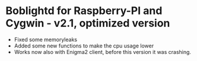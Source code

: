 Boblightd for Raspberry-PI and Cygwin - v2.1, optimized version
================================================================

- Fixed some memoryleaks
- Added some new functions to make the cpu usage lower
- Works now also with Enigma2 client, before this version it was crashing.


